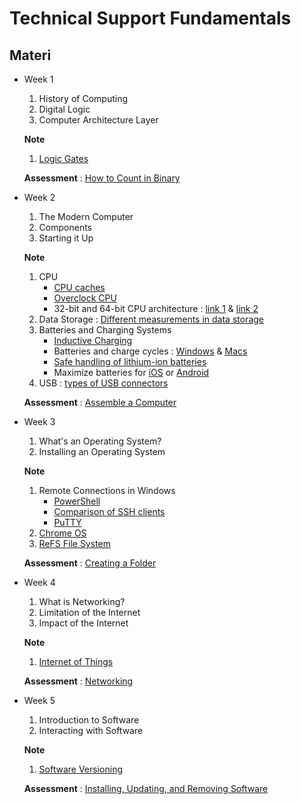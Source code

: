# Technical Support Fundamentals

## Materi

* Week 1<br>
   1. History of Computing
   2. Digital Logic
   3. Computer Architecture Layer
   
   **Note**

   1. [Logic Gates](https://simple.wikipedia.org/wiki/Logic_gate)

   **Assessment** : [How to Count in Binary](Assessment/week_1_How_to_Count_in_Binary.md)
* Week 2<br>
   1. The Modern Computer
   2. Components
   3. Starting it Up
   
   **Note**
   
   1. CPU<br>
      * [CPU caches](https://en.wikipedia.org/wiki/CPU_cache)
      * [Overclock CPU](https://www.digitaltrends.com/computing/how-to-overclock-your-cpu/)
      * 32-bit and 64-bit CPU architecture : [link 1](https://support.microsoft.com/en-us/windows/32-bit-and-64-bit-windows-frequently-asked-questions-c6ca9541-8dce-4d48-0415-94a3faa2e13d) & [link 2](https://en.wikipedia.org/wiki/64-bit_computing#32-bit_vs_64-bit%E2%80%A6)
   2. Data Storage : [Different measurements in data storage](https://en.wikipedia.org/wiki/Kilobyte)
   3. Batteries and Charging Systems<br>
      * [Inductive Charging](https://en.wikipedia.org/wiki/Inductive_charging)
      * Batteries and charge cycles : [Windows](https://docs.microsoft.com/windows-hardware/design/device-experiences/powercfg-command-line-options#option_batteryreport) & [Macs](https://support.apple.com/HT201585)
      * [Safe handling of lithium-ion batteries](https://www.osha.gov/dts/shib/shib011819.html)
      * Maximize batteries for [iOS](https://www.apple.com/batteries/maximizing-performance/) or [Android](https://support.google.com/android/answer/7664358)
   4.  USB : [types of USB connectors](https://en.wikipedia.org/wiki/USB)

   **Assessment** : [Assemble a Computer](Assessment/week_2_Assemble_a_Computer.md)
* Week 3<br>
   1. What's an Operating System?
   2. Installing an Operating System
   
   **Note**

   1. Remote Connections in Windows<br>
      * [PowerShell](https://blogs.msdn.microsoft.com/powershell/2015/06/03/looking-forward-microsoft-support-for-secure-shell-ssh/)
      * [Comparison of SSH clients](https://en.wikipedia.org/wiki/Comparison_of_SSH_clients)
      * [PuTTY](https://www.chiark.greenend.org.uk/~sgtatham/putty/latest.html)
   2. [Chrome OS](https://en.wikipedia.org/wiki/Chrome_OS)
   3. [ReFS File System](https://en.wikipedia.org/wiki/ReFS)

   **Assessment** : [Creating a Folder](Assessment/week_3_Creating_a_Folder.md)
* Week 4<br>
   1. What is Networking?
   2. Limitation of the Internet
   3. Impact of the Internet

   **Note**

   1. [Internet of Things](http://www.wired.co.uk/article/internet-of-things-what-is-explained-iot)

   **Assessment** : [Networking](Assessment/week_4_Networking.md)
* Week 5<br>
   1. Introduction to Software
   2. Interacting with Software
   
   **Note**

   1. [Software Versioning](https://en.wikipedia.org/wiki/Software_versioning)

   **Assessment** : [Installing, Updating, and Removing Software](Assessment/week_5_Installing_Updating_and_Removing_Software.md)